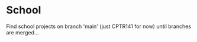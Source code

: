 # School  

Find school projects on branch 'main' (just CPTR141 for now) until branches are merged...
